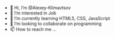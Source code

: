 - 👋 Hi, I’m @Alexey-Klimavtsov
- 👀 I’m interested in Job
- 🌱 I’m currently learning HTML5, CSS, JavaScript
- 💞️ I’m looking to collaborate on programming
- 📫 How to reach me ...

<!---
Alexey-Klimavtsov/Alexey-Klimavtsov is a ✨ special ✨ repository because its `README.md` (this file) appears on your GitHub profile.
You can click the Preview link to take a look at your changes.
--->
